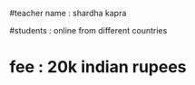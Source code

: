 #teacher name : shardha kapra

#students : online from different countries 

# fee : 20k indian rupees

